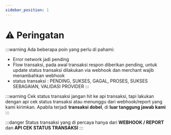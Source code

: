 ```yaml
---
sidebar_position: 1
---
```


# ⚠️ Peringatan
:::warning
Ada beberapa poin yang perlu di pahami:
- Error network jadi pending
- Flow transaksi, pada awal transaksi respon diberikan pending, untuk update status transaksi dilakukan via webhook dan merchant wajib menambahkan webhook
- status transaksi : PENDING, SUKSES,  GAGAL, PROSES, SUKSES SEBAGAIAN, VALIDASI PROVIDER
:::


:::warning
Cek status transaksi jangan hit ke api transaksi, tapi lakukan dengan api cek status transaksi atau menunggu dari webhook/report yang kami kirimkan. Apabila terjadi **transaksi dobel**, di **luar tanggung jawab kami**
:::

:::danger
Status transaksi yang di percaya hanya dari **WEBHOOK / REPORT** dan **API CEK STATUS TRANSAKSI**
:::

